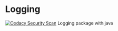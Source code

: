 # Logging
[![Codacy Security Scan](https://github.com/Fedi6431/Logging/actions/workflows/codacy.yml/badge.svg)](https://github.com/Fedi6431/Logging/actions/workflows/codacy.yml)
Logging package with java
